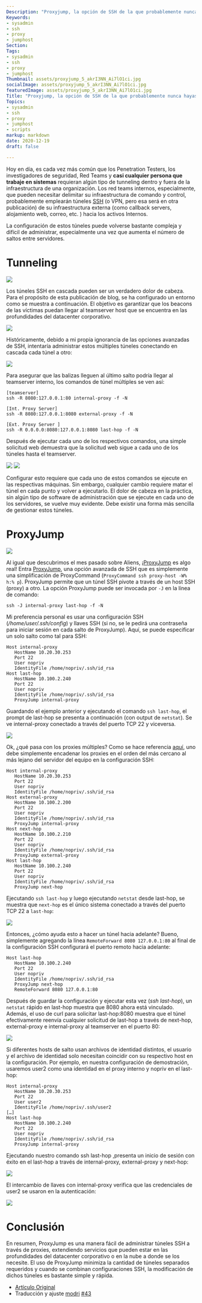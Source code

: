```yaml
---
Description: "Proxyjump, la opción de SSH de la que probablemente nunca hayas escuchado hablar"
Keywords:
- sysadmin 
- ssh
- proxy
- jumphost
Section: 
Tags:
- sysadmin 
- ssh
- proxy
- jumphost
Thumbnail: assets/proxyjump_5_akrI3NN_Ai7lO1ci.jpg
socialImage: assets/proxyjump_5_akrI3NN_Ai7lO1ci.jpg
featuredImage: assets/proxyjump_5_akrI3NN_Ai7lO1ci.jpg
Title: "Proxyjump, la opción de SSH de la que probablemente nunca hayas escuchado hablar"
Topics:
- sysadmin 
- ssh
- proxy
- jumphost
- scripts
markup: markdown
date: 2020-12-19
draft: false

---
```


Hoy en día, es cada vez más común que los Penetration Testers, los investigadores de seguridad, Red Teams y **casi cualquier persona que trabaje en sistemas** requieran algún tipo de tunneling dentro y fuera de la infraestructura de una organización. Los red teams  internos, especialmente, que pueden necesitar delimitar su infraestructura de comando y control, probablemente emplearán túneles [SSH](https://www.ssh.com/ssh/tunneling/) (o VPN, pero esa será en otra publicación) de su infraestructura externa (como callback servers, alojamiento web, correo, etc. ) hacia los activos Internos. 

La configuración de estos túneles puede volverse bastante compleja y difícil de administrar, especialmente una vez que aumenta el número de saltos entre servidores.

<!--more-->

# Tunneling

![](assets/proxyjump_0_6CDo8qwaLsxZcFB8.jpg)

Los túneles SSH en cascada pueden ser un verdadero dolor de cabeza.
Para el propósito de esta publicación de blog, se ha configurado un entorno como se muestra a continuación. El objetivo es garantizar que los beacons de las víctimas puedan llegar al teamserver host que se encuentra en las profundidades del datacenter corporativo.

![](assets/proxyjump_1_QtXI5oI-D15ceS3z.png)

Históricamente, debido a mi propia ignorancia de las opciones avanzadas de SSH, intentaría administrar estos múltiples túneles conectando en cascada cada túnel a otro:

![](assets/proxyjump_2_zlM5vN8xcIZKD3Nt.png)

Para asegurar que las balizas lleguen al último salto podría llegar al teamserver interno, los comandos de túnel múltiples se ven así:

    [teamserver]
    ssh -R 8080:127.0.0.1:80 internal-proxy -f -N

    [Int. Proxy Server]
    ssh -R 8080:127.0.0.1:8080 external-proxy -f -N

    [Ext. Proxy Server ]
    ssh -R 0.0.0.0:8080:127.0.0.1:8080 last-hop -f -N

Después de ejecutar cada uno de los respectivos comandos, una simple solicitud web demuestra que la solicitud web sigue a cada uno de los túneles hasta el teamserver.

![](assets/proxyjump_3_qdDqfCNlcQPwJpIN.png)
![](assets/proxyjump_4_OaO9na6FNeG0C1Qz.png)

Configurar esto requiere que cada uno de estos comandos se ejecute en las respectivas máquinas. Sin embargo, cualquier cambio requiere matar el túnel en cada punto y volver a ejecutarlo. El dolor de cabeza en la práctica, sin algún tipo de software de administración que se ejecute en cada uno de los servidores, se vuelve muy evidente. Debe existir una forma más sencilla de gestionar estos túneles.

# ProxyJump

![](assets/proxyjump_5_akrI3NN_Ai7lO1ci.jpg)

Al igual que descubrimos el mes pasado sobre Aliens, ¡[ProxyJump](https://en.wikibooks.org/wiki/OpenSSH/Cookbook/Proxies_and_Jump_Hosts) es algo real!
Entra [ProxyJump](https://en.wikibooks.org/wiki/OpenSSH/Cookbook/Proxies_and_Jump_Hosts), una opción avanzada de SSH que es simplemente una simplificación de ProxyCommand (```ProxyCommand ssh proxy-host -W% h:% p```). ProxyJump permite que un túnel SSH pivote a través de un host SSH (proxy) a otro. La opción ProxyJump puede ser invocada por `-J` en la línea de comando:
    
    ssh -J internal-proxy last-hop -f -N

Mi preferencia personal es usar una configuración SSH (_/home/user/.ssh/config_) y llaves SSH (si no, se le pedirá una contraseña para iniciar sesión en cada salto de ProxyJump). Aquí, se puede especificar un solo salto como tal para SSH:
    
    Host internal-proxy
       HostName 10.20.30.253
       Port 22
       User nopriv
       IdentityFile /home/nopriv/.ssh/id_rsa
    Host last-hop
       HostName 10.100.2.240
       Port 22
       User nopriv
       IdentityFile /home/nopriv/.ssh/id_rsa
       ProxyJump internal-proxy

Guardando el ejemplo anterior y ejecutando el comando `ssh last-hop`, el prompt de last-hop se presenta a continuación (con output de `netstat`). Se ve internal-proxy conectado a través del puerto TCP 22 y viceversa.

![](assets/proxyjump_6_bMFeEgZWWmpBFNwR.png)

Ok, ¿qué pasa con los proxies múltiples? Como se hace referencia [aquí](https://en.wikibooks.org/wiki/OpenSSH/Cookbook/Proxies_and_Jump_Hosts), uno debe simplemente encadenar los proxies en el orden del más cercano al más lejano del servidor del equipo en la configuración SSH:

    Host internal-proxy
       HostName 10.20.30.253
       Port 22
       User nopriv
       IdentityFile /home/nopriv/.ssh/id_rsa
    Host external-proxy
       HostName 10.100.2.200
       Port 22
       User nopriv
       IdentityFile /home/nopriv/.ssh/id_rsa
       ProxyJump internal-proxy
    Host next-hop
       HostName 10.100.2.210
       Port 22
       User nopriv
       IdentityFile /home/nopriv/.ssh/id_rsa
       ProxyJump external-proxy
    Host last-hop
       HostName 10.100.2.240
       Port 22
       User nopriv
       IdentityFile /home/nopriv/.ssh/id_rsa
       ProxyJump next-hop

Ejecutando `ssh last-hop` y luego ejecutando `netstat` desde last-hop, se muestra que `next-hop` es el único sistema conectado a través del puerto TCP 22 a `last-hop`:

![](assets/proxyjump_7_zEVxPtJ0syTNhLta.png)

Entonces, ¿cómo ayuda esto a hacer un túnel hacia adelante? Bueno, simplemente agregando la línea `RemoteForward 8080 127.0.0.1:80` al final de la configuración SSH configurará el puerto remoto hacia adelante:

    Host last-hop
       HostName 10.100.2.240
       Port 22
       User nopriv
       IdentityFile /home/nopriv/.ssh/id_rsa
       ProxyJump next-hop
       RemoteForward 8080 127.0.0.1:80

Después de guardar la configuración y ejecutar esta vez (_ssh last-hop_), un `netstat` rápido en  last-hop  muestra que 8080 ahora está vinculado. Además, el uso de curl para solicitar last-hop:8080 muestra que el túnel efectivamente reenvía cualquier solicitud de last-hop a través de next-hop, external-proxy e internal-proxy al teamserver en el puerto 80:

![](assets/proxyjump_8_JpdH0YiLpskQvFcN.png)

Si diferentes hosts de salto usan archivos de identidad distintos, el usuario y el archivo de identidad solo necesitan coincidir con su respectivo host en la configuración. Por ejemplo, en nuestra configuración de demostración, usaremos user2 como una identidad en el proxy interno y nopriv en el last-hop:

    Host internal-proxy
       HostName 10.20.30.253
       Port 22
       User user2
       IdentityFile /home/nopriv/.ssh/user2
    […]
    Host last-hop
       HostName 10.100.2.240
       Port 22
       User nopriv
       IdentityFile /home/nopriv/.ssh/id_rsa
       ProxyJump internal-proxy

Ejecutando nuestro comando ssh last-hop ,presenta un inicio de sesión con éxito en el last-hop a través de internal-proxy, external-proxy y next-hop:

![](assets/proxyjump_9_7-wR2SDk30xpHR_-.png)

El intercambio de llaves con internal-proxy verifica que las credenciales de user2 se usaron en la autenticación:

![](assets/proxyjump_10_Q8gsu5j5Whabx-V_.png)

# Conclusión

En resumen, ProxyJump es una manera fácil de administrar túneles SSH a través de proxies, extendiendo servicios que pueden estar en las profundidades del datacenter corporativo o en la nube a donde se  los necesite. El uso de ProxyJump minimiza la cantidad de túneles separados requeridos y cuando se combinan configuraciones SSH, la modificación de dichos túneles es bastante simple y rápida.

* [Artículo Original](https://medium.com/maverislabs/proxyjump-the-ssh-option-you-probably-never-heard-of-2d7e41d43464)
* Traducción y ajuste [modri](https://github.com/GeekBeardLinks) [#43](https://github.com/sysarmy/disneyland/issues/43)
